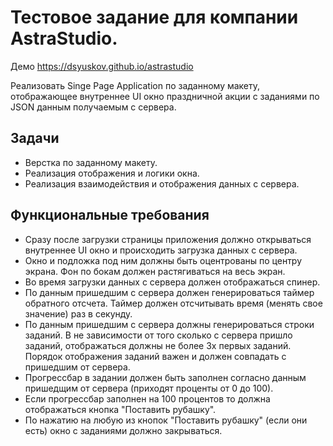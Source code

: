 # Тестовое задание для компании AstraStudio.

Демо https://dsyuskov.github.io/astrastudio

Реализовать Singe Page Application по заданному макету, отображающее внутреннее UI окно праздничной акции с заданиями по JSON данным получаемым с сервера. 

## Задачи
* Верстка по заданному макету.
* Реализация отображения и логики окна.
* Реализация взаимодействия и отображения данных с сервера.

## Функциональные требования
* Сразу после загрузки страницы приложения должно открываться внутреннее UI окно и происходить загрузка данных с сервера.
* Окно и подложка под ним должны быть оцентрованы по центру экрана. Фон по бокам должен растягиваться на весь экран.
* Во время загрузки данных с сервера должен отображаться спинер. 
* По данным пришедшим с сервера должен генерироваться таймер обратного отсчета. Таймер должен отсчитывать время (менять свое значение) раз в секунду. 
* По данным пришедшим с сервера должны генерироваться строки заданий. В не зависимости от того сколько с сервера пришло заданий, отображаться должны не более 3х первых заданий. Порядок отображения заданий важен и должен совпадать с пришедшим от сервера.
* Прогрессбар в задании должен быть заполнен согласно данным пришедщим от сервера (приходят проценты от 0 до 100).
* Если прогрессбар заполнен на 100 процентов то должна отображаться кнопка "Поставить рубашку".
* По нажатию на любую из кнопок "Поставить рубашку" (если они есть) окно с заданиями должно закрываться.
